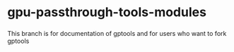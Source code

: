 # gpu-passthrough-tools-modules
###
This branch is for documentation of gptools and for users who want to fork gptools
